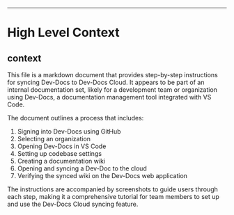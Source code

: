 

  ---
# High Level Context
## context
This file is a markdown document that provides step-by-step instructions for syncing Dev-Docs to Dev-Docs Cloud. It appears to be part of an internal documentation set, likely for a development team or organization using Dev-Docs, a documentation management tool integrated with VS Code.

The document outlines a process that includes:
1. Signing into Dev-Docs using GitHub
2. Selecting an organization
3. Opening Dev-Docs in VS Code
4. Setting up codebase settings
5. Creating a documentation wiki
6. Opening and syncing a Dev-Doc to the cloud
7. Verifying the synced wiki on the Dev-Docs web application

The instructions are accompanied by screenshots to guide users through each step, making it a comprehensive tutorial for team members to set up and use the Dev-Docs Cloud syncing feature.

  